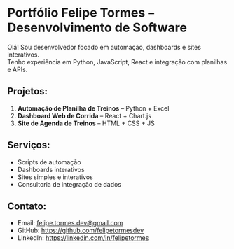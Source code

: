 # Portfólio Felipe Tormes – Desenvolvimento de Software

Olá! Sou desenvolvedor focado em automação, dashboards e sites interativos.  
Tenho experiência em Python, JavaScript, React e integração com planilhas e APIs.

## Projetos:
1. **Automação de Planilha de Treinos** – Python + Excel  
2. **Dashboard Web de Corrida** – React + Chart.js  
3. **Site de Agenda de Treinos** – HTML + CSS + JS

## Serviços:
- Scripts de automação
- Dashboards interativos
- Sites simples e interativos
- Consultoria de integração de dados

## Contato:
- Email: felipe.tormes.dev@gmail.com
- GitHub: https://github.com/felipetormesdev
- LinkedIn: https://linkedin.com/in/felipetormes
